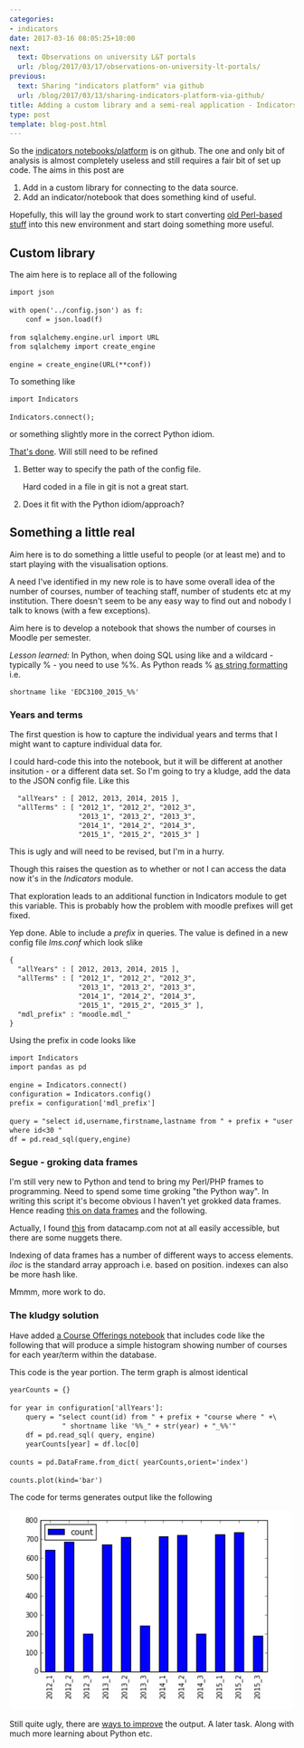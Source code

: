 ```yaml
---
categories:
- indicators
date: 2017-03-16 08:05:25+10:00
next:
  text: Observations on university L&T portals
  url: /blog/2017/03/17/observations-on-university-lt-portals/
previous:
  text: Sharing "indicators platform" via github
  url: /blog/2017/03/13/sharing-indicators-platform-via-github/
title: Adding a custom library and a semi-real application - Indicators notebook(s)
type: post
template: blog-post.html
---
```

So the [indicators notebooks/platform](http://djon.es/blog/2017/03/13/sharing-indicators-platform-via-github/) is on github. The one and only bit of analysis is almost completely useless and still requires a fair bit of set up code. The aims in this post are

1. Add in a custom library for connecting to the data source.
2. Add an indicator/notebook that does something kind of useful.

Hopefully, this will lay the ground work to start converting [old Perl-based stuff](http://djon.es/blog/2017/03/10/reflecting-on-playing-with-analytics/) into this new environment and start doing something more useful.

## Custom library

The aim here is to replace all of the following

```
import json

with open('../config.json') as f:
    conf = json.load(f)

from sqlalchemy.engine.url import URL 
from sqlalchemy import create_engine

engine = create_engine(URL(**conf))

```

To something like

```
import Indicators

Indicators.connect();

```

or something slightly more in the correct Python idiom.

[That's done](https://github.com/djplaner/Indicators/blob/ab114701c168d17f9b60723819d46ccf788dfcd4/Home.ipynb). Will still need to be refined

1. Better way to specify the path of the config file.
    
    Hard coded in a file in git is not a great start.
    
2. Does it fit with the Python idiom/approach?

## Something a little real

Aim here is to do something a little useful to people (or at least me) and to start playing with the visualisation options.

A need I've identified in my new role is to have some overall idea of the number of courses, number of teaching staff, number of students etc at my institution. There doesn't seem to be any easy way to find out and nobody I talk to knows (with a few exceptions).

Aim here is to develop a notebook that shows the number of courses in Moodle per semester.

_Lesson learned:_ In Python, when doing SQL using like and a wildcard - typically % - you need to use %%. As Python reads % [as string formatting](http://stackoverflow.com/questions/8657508/strange-sqlalchemy-error-message-typeerror-dict-object-does-not-support-inde) i.e.

```
shortname like 'EDC3100_2015_%%'
```

### Years and terms

The first question is how to capture the individual years and terms that I might want to capture individual data for.

I could hard-code this into the notebook, but it will be different at another insitution - or a different data set. So I'm going to try a kludge, add the data to the JSON config file. Like this

```
  "allYears" : [ 2012, 2013, 2014, 2015 ],
  "allTerms" : [ "2012_1", "2012_2", "2012_3", 
                 "2013_1", "2013_2", "2013_3",
                 "2014_1", "2014_2", "2014_3",
                 "2015_1", "2015_2", "2015_3" ]

```

This is ugly and will need to be revised, but I'm in a hurry.

Though this raises the question as to whether or not I can access the data now it's in the _Indicators_ module.

That exploration leads to an additional function in Indicators module to get this variable. This is probably how the problem with moodle prefixes will get fixed.

Yep done. Able to include a _prefix_ in queries. The value is defined in a new config file _lms.conf_ which look slike

```
{
  "allYears" : [ 2012, 2013, 2014, 2015 ],
  "allTerms" : [ "2012_1", "2012_2", "2012_3",
                 "2013_1", "2013_2", "2013_3",
                 "2014_1", "2014_2", "2014_3",
                 "2015_1", "2015_2", "2015_3" ],
  "mdl_prefix" : "moodle.mdl_"
}
```

Using the prefix in code looks like

```
import Indicators
import pandas as pd

engine = Indicators.connect()
configuration = Indicators.config()
prefix = configuration['mdl_prefix']

query = "select id,username,firstname,lastname from " + prefix + "user where id<30 "
df = pd.read_sql(query,engine)

```

### Segue - groking data frames

I'm still very new to Python and tend to bring my Perl/PHP frames to programming. Need to spend some time groking "the Python way". In writing this script it's become obvious I haven't yet grokked data frames. Hence reading [this on data frames](https://www.datacamp.com/community/tutorials/pandas-tutorial-dataframe-python#gs.4B4S7Kc) and the following.

Actually, I found [this](https://www.datacamp.com/community/tutorials/pandas-tutorial-dataframe-python#gs.4B4S7Kc) from datacamp.com not at all easily accessible, but there are some nuggets there.

Indexing of data frames has a number of different ways to access elements. _iloc_ is the standard array approach i.e. based on position. indexes can also be more hash like.

Mmmm, more work to do.

### The kludgy solution

Have added [a Course Offerings notebook](https://github.com/djplaner/Indicators/blob/618f6d2e5170b892ab12db0cb8bb276d86e9d9bc/Course%20offerings.ipynb) that includes code like the following that will produce a simple histogram showing number of courses for each year/term within the database.

This code is the year portion. The term graph is almost identical

```
yearCounts = {}

for year in configuration['allYears']:
    query = "select count(id) from " + prefix + "course where " +\
             " shortname like '%%_" + str(year) + "_%%'"
    df = pd.read_sql( query, engine)
    yearCounts[year] = df.loc[0]

counts = pd.DataFrame.from_dict( yearCounts,orient='index')

counts.plot(kind='bar')
```

The code for terms generates output like the following

[![Course per term](images/33422301436_f6ee7f3150.jpg)](https://www.flickr.com/photos/david_jones/33422301436/in/dateposted-public/ "Course per term")
<script async src="//embedr.flickr.com/assets/client-code.js" charset="utf-8"></script>

Still quite ugly, there are [ways to improve](https://datasciencelab.wordpress.com/tag/pandas/) the output. A later task. Along with much more learning about Python etc.